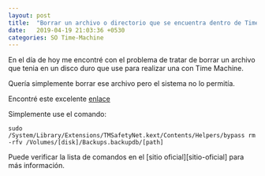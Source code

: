 ```yaml
---
layout: post
title:  "Borrar un archivo o directorio que se encuentra dentro de Time Machine"
date:   2019-04-19 21:03:36 +0530
categories: SO Time-Machine
---
```

En el día de hoy me encontré con el problema de tratar de borrar un archivo que tenia en un disco duro que use para realizar una con Time Machine.

Quería simplemente borrar ese archivo pero el sistema no lo permitía.

Encontré este excelente [enlace][enlace]

Simplemente use el comando:

```shell
sudo /System/Library/Extensions/TMSafetyNet.kext/Contents/Helpers/bypass rm -rfv /Volumes/[disk]/Backups.backupdb/[path]
```


Puede verificar la lista de comandos en el [sitio oficial][sitio-oficial] para más información.

[enlace]: https://superuser.com/questions/162690/how-can-i-delete-time-machine-files-using-the-commandline
